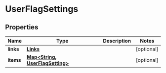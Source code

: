
# UserFlagSettings

## Properties
Name | Type | Description | Notes
------------ | ------------- | ------------- | -------------
**links** | [**Links**](Links.md) |  |  [optional]
**items** | [**Map&lt;String, UserFlagSetting&gt;**](UserFlagSetting.md) |  |  [optional]




